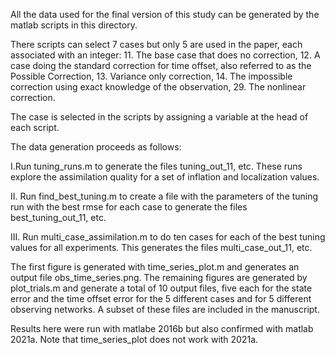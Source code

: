All the data used for the final version of this study can be generated by the matlab
scripts in this directory.

There scripts can select 7 cases but only 5 are used in the paper, each associated with an integer:
11. The base case that does no correction,
12. A case doing the standard correction for time offset, also referred to as the Possible Correction,
13. Variance only correction,
14. The impossible correction using exact knowledge of the observation,
29. The nonlinear correction.

The case is selected in the scripts by assigning a variable at the head of each script.

The data generation proceeds as follows:

I.Run tuning_runs.m to generate the files tuning_out_11, etc. These runs explore the assimilation
quality for a set of inflation and localization values.

II. Run find_best_tuning.m to create a file with the parameters of the tuning run with 
the best rmse for each case to generate the files best_tuning_out_11, etc.

III. Run multi_case_assimilation.m to do ten cases for each of the best tuning values
for all experiments. This generates the files multi_case_out_11, etc.

The first figure is generated with time_series_plot.m and generates an output file obs_time_series.png.
The remaining figures are generated by plot_trials.m and generate a total of 10 output files,
five each for the state error and the time offset error for the 5 different cases and for 5 
different observing networks. A subset of these files are included in the manuscript.


Results here were run with matlabe 2016b but also confirmed with matlab 2021a. Note that time_series_plot 
does not work with 2021a. 
